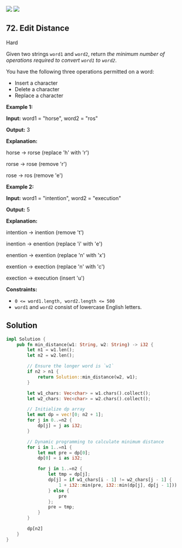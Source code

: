 [![](https://img.shields.io/github/stars/LeetCode-in-Rust/LeetCode-in-Rust?label=Stars&style=flat-square)](https://github.com/LeetCode-in-Rust/LeetCode-in-Rust)
[![](https://img.shields.io/github/forks/LeetCode-in-Rust/LeetCode-in-Rust?label=Fork%20me%20on%20GitHub%20&style=flat-square)](https://github.com/LeetCode-in-Rust/LeetCode-in-Rust/fork)

## 72\. Edit Distance

Hard

Given two strings `word1` and `word2`, return _the minimum number of operations required to convert `word1` to `word2`_.

You have the following three operations permitted on a word:

*   Insert a character
*   Delete a character
*   Replace a character

**Example 1:**

**Input:** word1 = "horse", word2 = "ros"

**Output:** 3

**Explanation:** 

horse -> rorse (replace 'h' with 'r') 

rorse -> rose (remove 'r') 

rose -> ros (remove 'e')

**Example 2:**

**Input:** word1 = "intention", word2 = "execution"

**Output:** 5

**Explanation:** 

intention -> inention (remove 't') 

inention -> enention (replace 'i' with 'e') 

enention -> exention (replace 'n' with 'x') 

exention -> exection (replace 'n' with 'c') 

exection -> execution (insert 'u')

**Constraints:**

*   `0 <= word1.length, word2.length <= 500`
*   `word1` and `word2` consist of lowercase English letters.

## Solution

```rust
impl Solution {
    pub fn min_distance(w1: String, w2: String) -> i32 {
        let n1 = w1.len();
        let n2 = w2.len();

        // Ensure the longer word is `w1`
        if n2 > n1 {
            return Solution::min_distance(w2, w1);
        }

        let w1_chars: Vec<char> = w1.chars().collect();
        let w2_chars: Vec<char> = w2.chars().collect();

        // Initialize dp array
        let mut dp = vec![0; n2 + 1];
        for j in 0..=n2 {
            dp[j] = j as i32;
        }

        // Dynamic programming to calculate minimum distance
        for i in 1..=n1 {
            let mut pre = dp[0];
            dp[0] = i as i32;

            for j in 1..=n2 {
                let tmp = dp[j];
                dp[j] = if w1_chars[i - 1] != w2_chars[j - 1] {
                    1 + i32::min(pre, i32::min(dp[j], dp[j - 1]))
                } else {
                    pre
                };
                pre = tmp;
            }
        }

        dp[n2]
    }
}
```